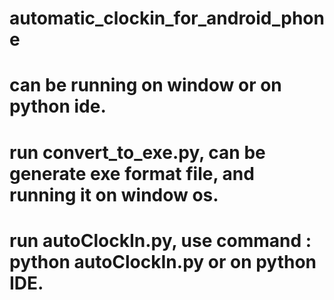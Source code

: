 # automatic_clockin_for_android_phone
  
  
# can be running on window or on python ide.


# run convert_to_exe.py, can be generate exe format file, and running it on window os.
# run autoClockIn.py, use command : python autoClockIn.py or on python IDE.
